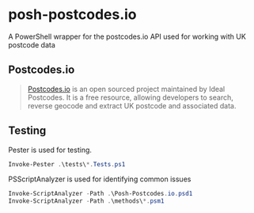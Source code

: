 # posh-postcodes.io
A PowerShell wrapper for the postcodes.io API used for working with UK postcode data

## Postcodes.io
>[Postcodes.io](https://postcodes.io/) is an open sourced project maintained by Ideal Postcodes.
>It is a free resource, allowing developers to search, reverse geocode and extract UK postcode and associated data.

## Testing
Pester is used for testing.
```powershell
Invoke-Pester .\tests\*.Tests.ps1
``` 

PSScriptAnalyzer is used for identifying common issues
```powershell
Invoke-ScriptAnalyzer -Path .\Posh-Postcodes.io.psd1
Invoke-ScriptAnalyzer -Path .\methods\*.psm1
```